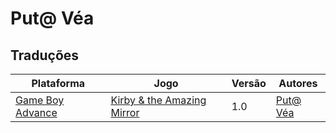 # Put@ Véa

## Traduções

| Plataforma | Jogo | Versão | Autores |
| ----------- | ----------- | ----------- | ----------- |
| [Game Boy Advance](../../traducoes/game-boy-advance/) | [Kirby &amp; the Amazing Mirror](../../traducoes/game-boy-advance/kirby-the-amazing-mirror_put-vea/) | 1.0 | [Put@ Véa](../../autores/put-vea/) |